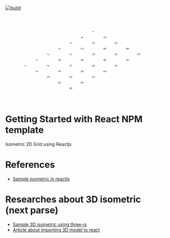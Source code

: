 [![build](https://github.com/kritb-blog/react-isometric-grid/actions/workflows/buid.yml/badge.svg)](https://github.com/kritb-blog/react-isometric-grid/actions/workflows/buid.yml)

![Screenshot](/assets/screenshot.png)

# Getting Started with React NPM template

Isometric 2D Grid using Reactjs

# References

-   [Sample isometric in reactjs](https://codesandbox.io/s/k5w9qm4j23)

# Researches about 3D isometric (next parse)

-   [Sample 3D isometric using three-js](https://codesandbox.io/s/42glz0?file=/src/App.js)
-   [Article about importing 3D model to react](https://dev.to/nourdinedev/how-to-use-threejs-and-react-to-render-a-3d-model-of-your-self-4kkf)
